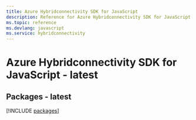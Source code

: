 ```yaml
---
title: Azure Hybridconnectivity SDK for JavaScript
description: Reference for Azure Hybridconnectivity SDK for JavaScript
ms.topic: reference
ms.devlang: javascript
ms.service: hybridconnectivity
---
```

# Azure Hybridconnectivity SDK for JavaScript - latest
## Packages - latest
[!INCLUDE [packages](hybridconnectivity-index.md)]


